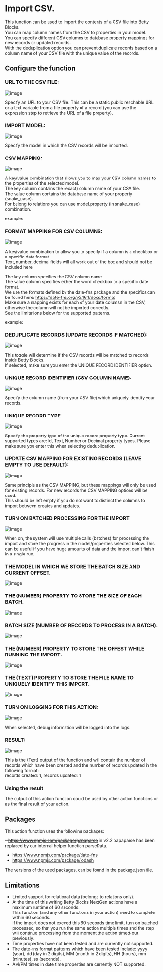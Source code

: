# Import CSV.

This function can be used to import the contents of a CSV file into Betty Blocks.<br />
You can map column names from the CSV to properties in your model.<br />
You can specify different CSV columns to database property mappings for new records or updated records.<br />
With the deduplication option you can prevent duplicate records based on a column name of your CSV file with the unique value of the records.

## Configure the function

### URL TO THE CSV FILE:
![image](https://user-images.githubusercontent.com/96063344/227200202-98752469-b186-4e11-8033-d6a923d455b1.png)

Specify an URL to your CSV file. This can be a static public reachable URL or a text variable from a file property of a record (you can use the expression step to retrieve the URL of a file property).<br />


### IMPORT MODEL:
![image](https://user-images.githubusercontent.com/96063344/227200400-48686778-9c22-4d61-970d-0961973887ef.png)

Specify the model in which the CSV records will be imported.

### CSV MAPPING:
![image](https://user-images.githubusercontent.com/96063344/227200534-0323cf3f-ecf7-4f1d-83ab-feaa30cd099b.png)

A key/value combination that allows you to map your CSV column names to the properties of the selected model.<br />
The key column contains the (exact) column name of your CSV file.<br />
The value column contains the database name of your property (snake_case).<br />
For belong to relations you can use model.property (in snake_case) combination.<br />

example:

### FORMAT MAPPING FOR CSV COLUMNS:
![image](https://user-images.githubusercontent.com/96063344/227590135-1bdb92e3-08c4-4a99-a71d-3935d4ffc741.png)

A key/value combination to allow you to specify if a column is a checkbox or a specific date format.<br />
Text, number, decimal fields will all work out of the box and should not be included here.<br />

The key column specifies the CSV column name.<br />
The value column specifies either the word checkbox or a specific date format.<br />
We use the formats defined by the date-fns package and the specifics can be found here: https://date-fns.org/v2.16.1/docs/format<br />
Make sure a mapping exists for each of your date columsn in the CSV, otherwise the column will not be imported correctly.<br />
See the limitations below for the supported patterns.

example:

### DEDUPLICATE RECORDS (UPDATE RECORDS IF MATCHED):
![image](https://user-images.githubusercontent.com/96063344/227200721-31d1812b-87aa-4529-9768-ac4441ff872d.png)

This toggle will determine if the CSV records will be matched to records inside Betty Blocks.<br />
If selected, make sure you enter the UNIQUE RECORD IDENTIFIER option.<br />

### UNIQUE RECORD IDENTIFIER (CSV COLUMN NAME):
![image](https://user-images.githubusercontent.com/96063344/227200790-0ccb9d8a-6854-479f-a045-f7bb2169cfe9.png)

Specify the column name (from your CSV file) which uniquely identify your records.

### UNIQUE RECORD TYPE
![image](https://user-images.githubusercontent.com/96063344/232803057-0051661c-d364-4ce0-bf73-fd93879ba95a.png)

Specify the property type of the unique record property type. Current supported types are: Id, Text, Number or Decimal property types. 
Please make sure you enter this when selecting deduplication.

### UPDATE CSV MAPPING FOR EXISTING RECORDS (LEAVE EMPTY TO USE DEFAULT):
![image](https://user-images.githubusercontent.com/96063344/227200906-b10a21ac-4ced-48b4-ae49-a3add274cf7f.png)

Same principle as the CSV MAPPING, but these mappings will only be used for existing records. For new records the CSV MAPPING options will be used.<br />
This should be left empty if you do not want to distinct the columns to import between creates and updates.

### TURN ON BATCHED PROCESSING FOR THE IMPORT
![image](https://github.com/Betty-Services/import-csv/assets/96063344/df4c5306-6b29-45c5-b0bd-9f816ea131e6)

When on, the system will use multiple calls (batches) for processing the import and store the progress in the model/properties selected below. This can be useful if you have huge amounts of data and the import can't finish in a single run.

### THE MODEL IN WHICH WE STORE THE BATCH SIZE AND CURRENT OFFSET.
![image](https://github.com/Betty-Services/import-csv/assets/96063344/899683ff-ac4d-4f1b-a95a-e5c00b908f13)

### THE (NUMBER) PROPERTY TO STORE THE SIZE OF EACH BATCH.
![image](https://github.com/Betty-Services/import-csv/assets/96063344/8644c183-b231-4c93-8844-4655f7901cff)

### BATCH SIZE (NUMBER OF RECORDS TO PROCESS IN A BATCH).
![image](https://github.com/Betty-Services/import-csv/assets/96063344/5306af99-5470-4e30-9680-1c9b06d42686)

### THE (NUMBER) PROPERTY TO STORE THE OFFEST WHILE RUNNING THE IMPORT.
![image](https://github.com/Betty-Services/import-csv/assets/96063344/8981da78-50cc-4a70-bc48-1ce8660e501d)

### THE (TEXT) PROPERTY TO STORE THE FILE NAME TO UNIQUELY IDENTIFY THIS IMPORT.
![image](https://github.com/Betty-Services/import-csv/assets/96063344/96096206-de5e-4176-aa70-f47c8ab142c5)

### TURN ON LOGGING FOR THIS ACTION:
![image](https://user-images.githubusercontent.com/96063344/227200968-a8898a64-1ae9-4c19-b84e-9d82456b02eb.png)

When selected, debug information will be logged into the logs.

### RESULT:
![image](https://user-images.githubusercontent.com/96063344/227201040-034a15b3-c7af-4745-a19b-55a1b5583da9.png)

This is the (Text) output of the function and will contain the number of records which have been created and the number of records updated in the following format:<br />
records created: 1, records updated: 1

### Using the result

The output of this action function could be used by other action functions or as the final result of your action.

## Packages

This action function uses the following packages:

~~- https://www.npmjs.com/package/papaparse~~ in v2.2 papaparse has been replaced by our internal helper function parseData.
- https://www.npmjs.com/package/date-fns
- https://www.npmjs.com/package/lodash

The versions of the used packages, can be found in the package.json file.

## Limitations

- Limited support for relational data (belongs to relations only).
- At the time of this writing Betty Blocks NextGen actions have a maximum runtime of 60 seconds.<br />This function (and any other functions in your action) need to complete within 60 seconds.<br />
  If the import does not exceed this 60 seconds time limit, turn on batched processed, so that you run the same action multiple times and the step will continue processing from the moment the action timed-out previously.
- Time properties have not been tested and are currently not supported.
- The date-fns format patterns which have been tested include:  yyyy (year), dd (day in 2 digits), MM (month in 2 digits), HH (hours), mm (minutes), ss (seconds). 
- AM/PM times in date time properties are currently NOT supported.  
